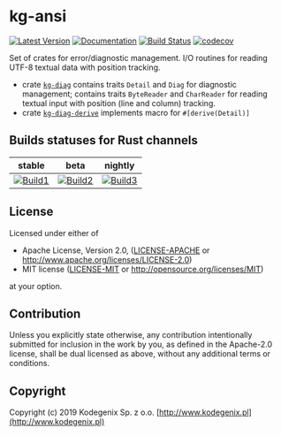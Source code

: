 # kg-ansi

[![Latest Version](https://img.shields.io/crates/v/kg-diag.svg)](https://crates.io/crates/kg-diag)
[![Documentation](https://docs.rs/kg-diag/badge.svg)](https://docs.rs/kg-diag)
[![Build Status](https://travis-ci.org/Kodegenix/kg-diag.svg?branch=master)](https://travis-ci.org/Kodegenix/kg-diag)
[![codecov](https://codecov.io/gh/kodegenix/kg-diag/branch/master/graph/badge.svg)](https://codecov.io/gh/kodegenix/kg-diag)

Set of crates for error/diagnostic management. I/O routines for reading 
UTF-8 textual data with position tracking.

* crate [`kg-diag`](kg-diag) contains traits `Detail` and `Diag` for diagnostic management; 
contains traits `ByteReader` and `CharReader` for reading textual input with position (line and column) tracking. 
* crate [`kg-diag-derive`](kg-diag-derive) implements macro for `#[derive(Detail)]`

## Builds statuses for Rust channels

| stable            | beta              | nightly           |
|-------------------|-------------------|-------------------|
| [![Build1][3]][4] | [![Build2][2]][4] | [![Build3][1]][4] |

[1]: https://travis-matrix-badges.herokuapp.com/repos/kodegenix/kg-diag/branches/master/1
[2]: https://travis-matrix-badges.herokuapp.com/repos/kodegenix/kg-diag/branches/master/2
[3]: https://travis-matrix-badges.herokuapp.com/repos/kodegenix/kg-diag/branches/master/3
[4]: https://travis-ci.org/kodegenix/kg-diag


## License

Licensed under either of
* Apache License, Version 2.0, ([LICENSE-APACHE](LICENSE-APACHE) or http://www.apache.org/licenses/LICENSE-2.0)
* MIT license ([LICENSE-MIT](LICENSE-MIT) or http://opensource.org/licenses/MIT)

at your option.

## Contribution

Unless you explicitly state otherwise, any contribution intentionally submitted
for inclusion in the work by you, as defined in the Apache-2.0 license, shall be dual licensed as above, without any
additional terms or conditions.

## Copyright

Copyright (c) 2019 Kodegenix Sp. z o.o. [http://www.kodegenix.pl](http://www.kodegenix.pl)

